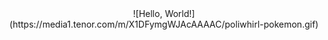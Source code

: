<div align="center">
  ![Hello, World!](https://media1.tenor.com/m/X1DFymgWJAcAAAAC/poliwhirl-pokemon.gif)
</div>
